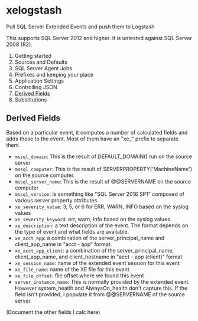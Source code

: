 # xelogstash
Pull SQL Server Extended Events and push them to Logstash

This supports SQL Server 2012 and higher.  It is untested against SQL Server 2008 (R2).

1. Getting started
2. Sources and Defaults
1. SQL Server Agent Jobs
2. Prefixes and keeping your place 
2. Application Settings
2. Controlling JSON
3. [Derived Fields](#derived-fields)
4. Substitutions

## <a name="derived-fields"></a>Derived Fields
Based on a particular event, it computes a number of calculated fields and adds those to the event.  Most of them
have an "xe_" prefix to separate them.

* `mssql_domain`: This is the result of DEFAULT_DOMAIN() run on the source server
* `mssql_computer`: This is the result of SERVERPROPERTY('MachineName') on the source computer.
* `mssql_server_name`: This is the result of @@SERVERNAME on the source computer
* `mssql_version`: Is something like "SQL Server 2016 SP1" composed of various server property attributes.  
* `xe_severity_value`: 3, 5, or 6 for ERR, WARN, INFO based on the syslog values
* `xe_severity_keyword`: err, warn, info based on the syslog values
* `xe_description`: a text description of the event.  The format
depends on the type of event and what fields are available.
* `xe_acct_app`: a combination of the server_principal_name and client_app_name in "acct - app" format.
* `xe_acct_app_client`: a combination of the server_principal_name, client_app_name, and client_hostname in "acct - app (client)" format
* `xe_session_name`: name of the extended event session for this event
* `xe_file_name`: name of the XE file for this event
* `xe_file_offset`: file offset where we found this event
* `server_instance_name`: This is normally provided by the extended event.  However system_health and AlwaysOn_health don't capture this.  If the field isn't provided, I populate it from @@SERVERNAME of the source server.



(Document the other fields I calc here)